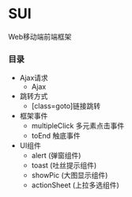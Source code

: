 # SUI
Web移动端前端框架

### 目录
- Ajax请求
  - Ajax
- 跳转方式
  - \[class\=goto\]链接跳转
- 框架事件
  - multipleClick 多元素点击事件
  - toEnd 触底事件
- UI组件
  - alert (弹窗组件)
  - toast (吐丝提示组件)
  - showPic (大图显示组件)
  - actionSheet (上拉多选组件)
